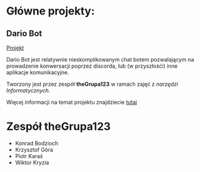 # Główne projekty:

## Dario Bot
[Projekt](https://github.com/AGH-Narzedzia-Informatyczne-2021-2022/theGrupa123) 

Dario Bot jest relatywnie nieskomplikowanym chat botem pozwalającym na prowadzenie konwersacji poprzez discorda, lub (w przyszłośći) inne aplikacje komunikacyjne.

Tworzony jest przez zespół **theGrupa123** w ramach zajęć z *narzędzi Informatycznych*. 

Więcej informacji na temat projektu znajdziecie [tutaj](https://github.com/AGH-Narzedzia-Informatyczne-2021-2022/theGrupa123/wiki)


# Zespół theGrupa123
* Konrad Bodzioch
* Krzysztof Góra
* Piotr Karaś
* Wiktor Kryzia
